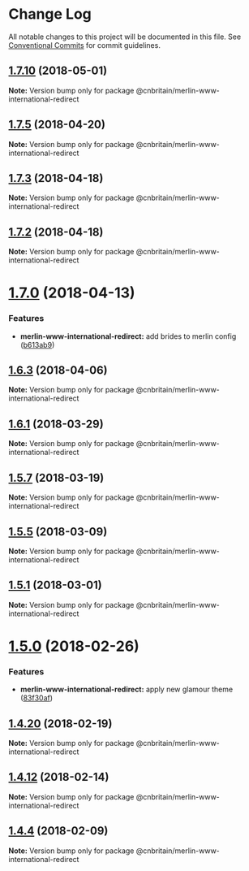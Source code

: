 # Change Log

All notable changes to this project will be documented in this file.
See [Conventional Commits](https://conventionalcommits.org) for commit guidelines.

<a name="1.7.10"></a>
## [1.7.10](https://github.com/cnduk/merlin-www-components/compare/@cnbritain/merlin-www-international-redirect@1.7.9...@cnbritain/merlin-www-international-redirect@1.7.10) (2018-05-01)




**Note:** Version bump only for package @cnbritain/merlin-www-international-redirect

<a name="1.7.5"></a>
## [1.7.5](https://github.com/cnduk/merlin-www-components/compare/@cnbritain/merlin-www-international-redirect@1.7.4...@cnbritain/merlin-www-international-redirect@1.7.5) (2018-04-20)




**Note:** Version bump only for package @cnbritain/merlin-www-international-redirect

<a name="1.7.3"></a>
## [1.7.3](https://github.com/cnduk/merlin-www-components/compare/@cnbritain/merlin-www-international-redirect@1.7.2...@cnbritain/merlin-www-international-redirect@1.7.3) (2018-04-18)




**Note:** Version bump only for package @cnbritain/merlin-www-international-redirect

<a name="1.7.2"></a>
## [1.7.2](https://github.com/cnduk/merlin-www-components/compare/@cnbritain/merlin-www-international-redirect@1.7.1...@cnbritain/merlin-www-international-redirect@1.7.2) (2018-04-18)




**Note:** Version bump only for package @cnbritain/merlin-www-international-redirect

<a name="1.7.0"></a>
# [1.7.0](https://github.com/cnduk/merlin-www-components/compare/@cnbritain/merlin-www-international-redirect@1.6.3...@cnbritain/merlin-www-international-redirect@1.7.0) (2018-04-13)


### Features

* **merlin-www-international-redirect:** add brides to merlin config ([b613ab9](https://github.com/cnduk/merlin-www-components/commit/b613ab9))




<a name="1.6.3"></a>
## [1.6.3](https://github.com/cnduk/merlin-www-components/compare/@cnbritain/merlin-www-international-redirect@1.6.2...@cnbritain/merlin-www-international-redirect@1.6.3) (2018-04-06)




**Note:** Version bump only for package @cnbritain/merlin-www-international-redirect

<a name="1.6.1"></a>
## [1.6.1](https://github.com/cnduk/merlin-www-components/compare/@cnbritain/merlin-www-international-redirect@1.6.0...@cnbritain/merlin-www-international-redirect@1.6.1) (2018-03-29)




**Note:** Version bump only for package @cnbritain/merlin-www-international-redirect

<a name="1.5.7"></a>
## [1.5.7](https://github.com/cnduk/merlin-www-components/compare/@cnbritain/merlin-www-international-redirect@1.5.6...@cnbritain/merlin-www-international-redirect@1.5.7) (2018-03-19)




**Note:** Version bump only for package @cnbritain/merlin-www-international-redirect

<a name="1.5.5"></a>
## [1.5.5](https://github.com/cnduk/merlin-www-components/compare/@cnbritain/merlin-www-international-redirect@1.5.4...@cnbritain/merlin-www-international-redirect@1.5.5) (2018-03-09)




**Note:** Version bump only for package @cnbritain/merlin-www-international-redirect

<a name="1.5.1"></a>
## [1.5.1](https://github.com/cnduk/merlin-www-components/compare/@cnbritain/merlin-www-international-redirect@1.5.0...@cnbritain/merlin-www-international-redirect@1.5.1) (2018-03-01)




**Note:** Version bump only for package @cnbritain/merlin-www-international-redirect

<a name="1.5.0"></a>
# [1.5.0](https://github.com/cnduk/merlin-www-components/compare/@cnbritain/merlin-www-international-redirect@1.4.25...@cnbritain/merlin-www-international-redirect@1.5.0) (2018-02-26)


### Features

* **merlin-www-international-redirect:** apply new glamour theme ([83f30af](https://github.com/cnduk/merlin-www-components/commit/83f30af))




<a name="1.4.20"></a>
## [1.4.20](https://github.com/cnduk/merlin-www-components/compare/@cnbritain/merlin-www-international-redirect@1.4.19...@cnbritain/merlin-www-international-redirect@1.4.20) (2018-02-19)




**Note:** Version bump only for package @cnbritain/merlin-www-international-redirect

<a name="1.4.12"></a>
## [1.4.12](https://github.com/cnduk/merlin-www-components/compare/@cnbritain/merlin-www-international-redirect@1.4.11...@cnbritain/merlin-www-international-redirect@1.4.12) (2018-02-14)




**Note:** Version bump only for package @cnbritain/merlin-www-international-redirect

<a name="1.4.4"></a>
## [1.4.4](https://github.com/cnduk/merlin-www-components/compare/@cnbritain/merlin-www-international-redirect@1.4.3...@cnbritain/merlin-www-international-redirect@1.4.4) (2018-02-09)




**Note:** Version bump only for package @cnbritain/merlin-www-international-redirect

